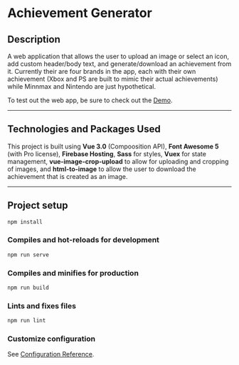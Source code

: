 # Achievement Generator

## Description
A web application that allows the user to upload an image or select an icon, add custom header/body text, and generate/download an achievement from it. Currently their are four brands in the app, each with their own achievement (Xbox and PS are built to mimic their actual achievements) while Minnmax and Nintendo are just hypothetical.

To test out the web app, be sure to check out the [Demo](https://achievement-creator.web.app).

---

## Technologies and Packages Used
This project is built using **Vue 3.0** (Compoosition API), **Font Awesome 5** (with Pro license), **Firebase Hosting**, **Sass** for styles, **Vuex** for state management, **vue-image-crop-upload** to allow for uploading and cropping of images, and **html-to-image** to allow the user to download the achievement that is created as an image. 

---
## Project setup
``` javascript
npm install
```

### Compiles and hot-reloads for development
``` javascript
npm run serve
```

### Compiles and minifies for production
``` javascript
npm run build
```

### Lints and fixes files
``` javascript
npm run lint
```

### Customize configuration
See [Configuration Reference](https://cli.vuejs.org/config/).
